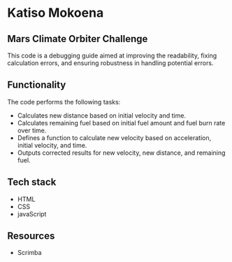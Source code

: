 # Katiso Mokoena

## Mars Climate Orbiter Challenge
This code is a debugging guide aimed at improving the readability, fixing calculation errors, and ensuring robustness in handling potential errors.

## Functionality

The code performs the following tasks:
- Calculates new distance based on initial velocity and time.
- Calculates remaining fuel based on initial fuel amount and fuel burn rate over time.
- Defines a function to calculate new velocity based on acceleration, initial velocity, and time.
- Outputs corrected results for new velocity, new distance, and remaining fuel.

## Tech stack
- HTML
- CSS
- javaScript

## Resources 
- Scrimba
